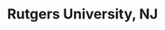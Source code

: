 ---
title: "Rutgers University, NJ"
project_id: 
conference_id: ""
presenters:
   - peter_bandettini
summary: "<p>Rutgers University, NJ</p>"
file: /assets/presentations/T146.ppt
filename: T146.ppt
layout: presentation
---